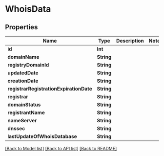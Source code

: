 # WhoisData

## Properties
Name | Type | Description | Notes
------------ | ------------- | ------------- | -------------
**id** | **Int** |  | 
**domainName** | **String** |  | 
**registryDomainId** | **String** |  | 
**updatedDate** | **String** |  | 
**creationDate** | **String** |  | 
**registrarRegistrationExpirationDate** | **String** |  | 
**registrar** | **String** |  | 
**domainStatus** | **String** |  | 
**registrantName** | **String** |  | 
**nameServer** | **String** |  | 
**dnssec** | **String** |  | 
**lastUpdateOfWhoisDatabase** | **String** |  | 

[[Back to Model list]](../README.md#documentation-for-models) [[Back to API list]](../README.md#documentation-for-api-endpoints) [[Back to README]](../README.md)



